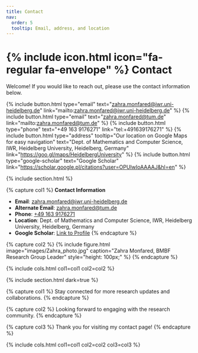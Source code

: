 ```yaml
---
title: Contact
nav:
  order: 5
  tooltip: Email, address, and location
---
```


# {% include icon.html icon="fa-regular fa-envelope" %} Contact

Welcome! If you would like to reach out, please use the contact information below.

{%
  include button.html
  type="email"
  text="zahra.monfared@iwr.uni-heidelberg.de"
  link="mailto:zahra.monfared@iwr.uni-heidelberg.de"
%}
{%
  include button.html
  type="email"
  text="zahra.monfared@tum.de"
  link="mailto:zahra.monfared@tum.de"
%}
{%
  include button.html
  type="phone"
  text="+49 163 9176271"
  link="tel:+491639176271"
%}
{%
  include button.html
  type="address"
  tooltip="Our location on Google Maps for easy navigation"
  text="Dept. of Mathematics and Computer Science, IWR, Heidelberg University, Heidelberg, Germany"
  link="https://goo.gl/maps/HeidelbergUniversity"
%}
{%
  include button.html
  type="google-scholar"
  text="Google Scholar"
  link="https://scholar.google.pl/citations?user=OPUIwIoAAAAJ&hl=en"
%}

{% include section.html %}

{% capture col1 %}
**Contact Information**  
- **Email**: [zahra.monfared@iwr.uni-heidelberg.de](mailto:zahra.monfared@iwr.uni-heidelberg.de)  
- **Alternate Email**: [zahra.monfared@tum.de](mailto:zahra.monfared@tum.de)  
- **Phone**: [+49 163 9176271](tel:+491639176271)  
- **Location**: Dept. of Mathematics and Computer Science, IWR, Heidelberg University, Heidelberg, Germany  
- **Google Scholar**: [Link to Profile](https://scholar.google.pl/citations?user=OPUIwIoAAAAJ&hl=en)
{% endcapture %}

{% capture col2 %}
{%
  include figure.html
  image="images/Zahra_photo.jpg"
  caption="Zahra Monfared, BMBF Research Group Leader"
  style="height: 100px;"
%}
{% endcapture %}

{% include cols.html col1=col1 col2=col2 %}

{% include section.html dark=true %}

{% capture col1 %}
Stay connected for more research updates and collaborations.
{% endcapture %}

{% capture col2 %}
Looking forward to engaging with the research community.
{% endcapture %}

{% capture col3 %}
Thank you for visiting my contact page!
{% endcapture %}

{% include cols.html col1=col1 col2=col2 col3=col3 %}
